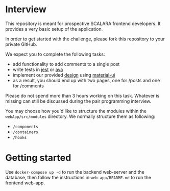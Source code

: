 # Interview

This repository is meant for prospective SCALARA frontend developers. It provides a very basic setup of the application.

In order to get started with the challenge, please fork this repository to your private GitHub.

We expect you to complete the following tasks:

* add functionality to add comments to a single post
* write tests in [jest](https://github.com/facebook/jest) or [ava](https://github.com/avajs/ava)
* implement our provided [design](https://scalara.invisionapp.com/spec/ckusi9iaw02m00144f2050lge/select) using [material-ui](https://mui.com/)
* as a result, you should end up with two pages, one for /posts and one for /comments

Please do not spend more than 3 hours working on this task. Whatever is missing can still be discussed during the pair programming interview.

You may choose how you'd like to structure the modules within the `webApp/src/modules` directory. We normally structure them as following:
  * `/components`
  * `/containers`
  * `/hooks`

# Getting started

Use ```docker-compose up -d``` to run the backend web-server and the database, then follow the instructions in `web-app/README.md` to run the frontend web-app.

